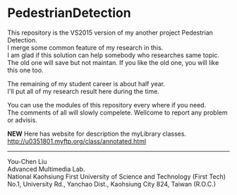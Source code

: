 # PedestrianDetection
This repository is the VS2015 version of my another project Pedestrian Detection.  
I merge some common feature of my research in this.  
I am glad if this solution can help somebody who researches same topic.  
The old one will save but not maintan. 
If you like the old one, you will like this one too.

The remaining of my student career is about half year.  
I'll put all of my research result here during the time.

You can use the modules of this repository every where if you need.  
The comments of all will slowly compelete.
Wellcome to report any problem or advisis.

<b>NEW</b>
Here has website for description the myLibrary classes.
http://u0351801.myftp.org/class/annotated.html

--------------------------------------------------------------------------------------
You-Chen Liu  
Advanced Multimedia Lab.  
National Kaohsiung First University of Science and Technology (First Tech)  
No.1, University Rd., Yanchao Dist., Kaohsiung City 824, Taiwan (R.O.C.)
